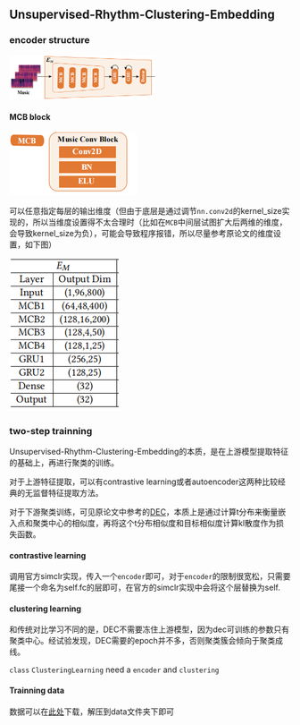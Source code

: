 ## Unsupervised-Rhythm-Clustering-Embedding

### encoder structure

<img src="png/encoder.png" style="zoom: 57%;" />

#### MCB block

![](png/MCB.png)

可以任意指定每层的输出维度（但由于底层是通过调节`nn.conv2d`的kernel_size实现的，所以当维度设置得不太合理时（比如在`MCB`中间层试图扩大后两维的维度，会导致kernel_size为负），可能会导致程序报错，所以尽量参考原论文的维度设置，如下图）

<img src="png/dims.png" style="zoom: 100%;" />

### two-step trainning

Unsupervised-Rhythm-Clustering-Embedding的本质，是在上游模型提取特征的基础上，再进行聚类的训练。

对于上游特征提取，可以有contrastive learning或者autoencoder这两种比较经典的无监督特征提取方法。

对于下游聚类训练，可见原论文中参考的[DEC](https://arxiv.org/pdf/1511.06335v2.pdf)，本质上是通过计算t分布来衡量嵌入点和聚类中心的相似度，再将这个t分布相似度和目标相似度计算kl散度作为损失函数。

#### contrastive learning

调用官方simclr实现，传入一个`encoder`即可，对于`encoder`的限制很宽松，只需要尾接一个命名为self.fc的层即可，在官方的simclr实现中会将这个层替换为self.

#### clustering learning

和传统对比学习不同的是，DEC不需要冻住上游模型，因为dec可训练的参数只有聚类中心。经试验发现，DEC需要的epoch并不多，否则聚类簇会倾向于聚类成线。

`class` `ClusteringLearning` need a `encoder` and `clustering ` 

#### Trainning data

数据可以在[此处]()下载，解压到data文件夹下即可